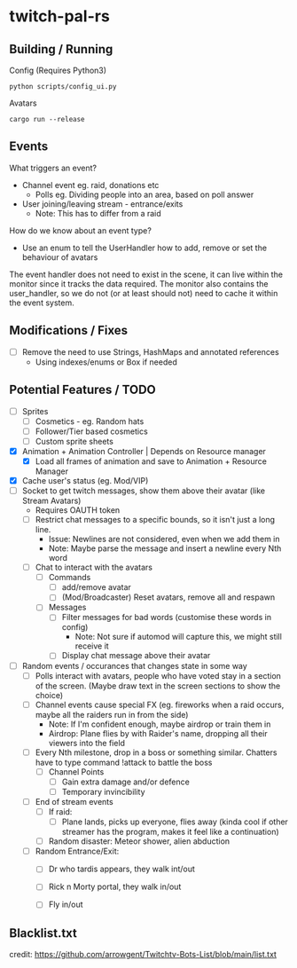# twitch-pal-rs


## Building / Running
Config (Requires Python3)
```
python scripts/config_ui.py
```

Avatars
```
cargo run --release
```


## Events
What triggers an event?
* Channel event eg. raid, donations etc
    * Polls eg. Dividing people into an area, based on poll answer
* User joining/leaving stream - entrance/exits
    * Note: This has to differ from a raid

How do we know about an event type?
* Use an enum to tell the UserHandler how to add, remove or set the behaviour of avatars

The event handler does not need to exist in the scene, it can live within the monitor since it tracks the data required. The monitor also contains the user_handler, so we do not (or at least should not) need to cache it within the event system. 


## Modifications / Fixes
* [ ] Remove the need to use Strings, HashMaps and annotated references
    * Using indexes/enums or Box<T> if needed


## Potential Features / TODO
* [ ] Sprites
    * [ ] Cosmetics - eg. Random hats
    * [ ] Follower/Tier based cosmetics
    * [ ] Custom sprite sheets
* [x] Animation + Animation Controller | Depends on Resource manager
    * [x] Load all frames of animation and save to Animation + Resource Manager
* [x] Cache user's status (eg. Mod/VIP)
* [ ] Socket to get twitch messages, show them above their avatar (like Stream Avatars)
    - Requires OAUTH token
    * [ ] Restrict chat messages to a specific bounds, so it isn't just a long line.
        * Issue: Newlines are not considered, even when we add them in
        * Note: Maybe parse the message and insert a newline every Nth word
    * [ ] Chat to interact with the avatars
        * [ ] Commands
            * [ ] add/remove avatar
            * [ ] (Mod/Broadcaster) Reset avatars, remove all and respawn
        * [ ] Messages
            * [ ] Filter messages for bad words (customise these words in config)
                - Note: Not sure if automod will capture this, we might still receive it
            * [ ] Display chat message above their avatar
* [ ] Random events / occurances that changes state in some way
    * [ ] Polls interact with avatars, people who have voted stay in a section of the screen. (Maybe draw text in the screen sections to show the choice)
    * [ ] Channel events cause special FX (eg. fireworks when a raid occurs, maybe all the raiders run in from the side)
        * Note: If I'm confident enough, maybe airdrop or train them in
        * Airdrop: Plane flies by with Raider's name, dropping all their viewers into the field
    * [ ] Every Nth milestone, drop in a boss or something similar. Chatters have to type command !attack to battle the boss
        * [ ] Channel Points
            * [ ] Gain extra damage and/or defence
            * [ ] Temporary invincibility
    * [ ] End of stream events
        * [ ] If raid:
            * [ ] Plane lands, picks up everyone, flies away (kinda cool if other streamer has the program, makes it feel like a continuation)
        * [ ] Random disaster: Meteor shower, alien abduction
    * [ ] Random Entrance/Exit:
        * [ ] Dr who tardis appears, they walk int/out
        * [ ] Rick n Morty portal, they walk in/out
        * [ ] Fly in/out


## Blacklist.txt
credit: https://github.com/arrowgent/Twitchtv-Bots-List/blob/main/list.txt